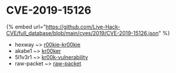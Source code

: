 # CVE-2019-15126
{% embed url="https://github.com/Live-Hack-CVE/full_database/blob/main/cves/2019/CVE-2019-15126.json" %}

* hexway ~> [r00kie-kr00kie](https://www.alice-snow.ru/2019/database/cve-2019-15126/r00kie-kr00kie-hexway)
* akabe1 ~> [kr00ker](https://www.alice-snow.ru/2019/database/cve-2019-15126/kr00ker-akabe1)
* 5l1v3r1 ~> [kr00k-vulnerability](https://www.alice-snow.ru/2019/database/cve-2019-15126/kr00k-vulnerability-5l1v3r1)
* raw-packet ~> [raw-packet](https://www.alice-snow.ru/2019/database/cve-2019-15126/raw-packet-raw-packet)